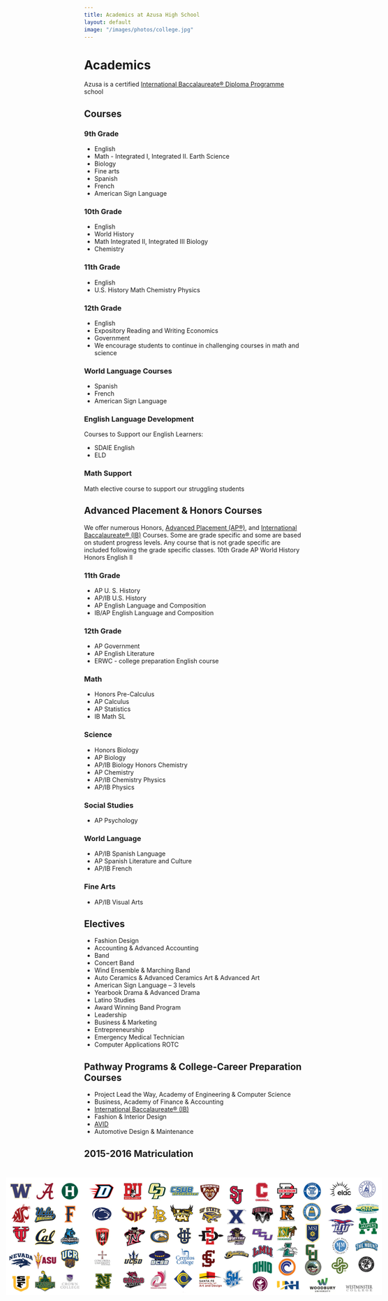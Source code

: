 ```yaml
---
title: Academics at Azusa High School
layout: default
image: "/images/photos/college.jpg"
---
```


<style>
.matriculation {
  margin: 1.5em -0.75em -2.25em;
}
@media (min-width: 60em) {
  .matriculation {
    margin: 3em calc(-50vw + 21.5em) -4.5em;
  }
}
</style>

# Academics

Azusa is a certified [International Baccalaureate® Diploma Programme](http://ibo.org/en/programmes/diploma-programme/) school

## Courses

### 9th Grade

*   English
*   Math - Integrated I, Integrated II. Earth Science
*   Biology
*   Fine arts
*   Spanish
*   French
*   American Sign Language

### 10th Grade

*   English
*   World History
*   Math Integrated II, Integrated III Biology
*   Chemistry

### 11th Grade

*   English
*   U.S. History Math Chemistry Physics

### 12th Grade

*   English
*   Expository Reading and Writing Economics
*   Government
*   We encourage students to continue in challenging courses in math and science

### World Language Courses

*   Spanish
*   French
*   American Sign Language

### English Language Development

Courses to Support our English Learners:

*   SDAIE English
*   ELD

### Math Support

Math elective course to support our struggling students

## Advanced Placement & <span class="avoid-break">Honors Courses</span>

We offer numerous Honors, [Advanced Placement (AP®)](https://apstudent.collegeboard.org), and [International Baccalaureate® (IB)](http://www.ibo.org) Courses. Some are grade specific and some are based on student progress levels. Any course that is not grade specific are included following the grade specific classes.
10th Grade
AP World History
Honors English II

### 11th Grade

* AP U. S. History
* AP/IB U.S. History
* AP English Language and Composition
* IB/AP English Language and Composition

### 12th Grade

* AP Government
* AP English Literature
* ERWC - college preparation English course

### Math

* Honors Pre-Calculus
* AP Calculus
* AP Statistics
* IB Math SL

### Science

* Honors Biology
* AP Biology
* AP/IB Biology Honors Chemistry
* AP Chemistry
* AP/IB Chemistry Physics
* AP/IB Physics

### Social Studies

* AP Psychology

### World Language

* AP/IB Spanish Language
* AP Spanish Literature and Culture
* AP/IB French

### Fine Arts

* AP/IB Visual Arts

## Electives

* Fashion Design
* Accounting & Advanced Accounting
* Band
* Concert Band
* Wind Ensemble & Marching Band
* Auto Ceramics & Advanced Ceramics Art & Advanced Art
* American Sign Language – 3 levels
* Yearbook Drama & Advanced Drama
* Latino Studies
* Award Winning Band Program
* Leadership
* Business & Marketing
* Entrepreneurship
* Emergency Medical Technician
* Computer Applications ROTC

## Pathway Programs & <span class="avoid-break">College-Career Preparation Courses</span>

* Project Lead the Way, Academy of Engineering & <span class="avoid-break">Computer Science</span>
* Business, Academy of Finance & Accounting
* [International Baccalaureate® (IB)](http://www.ibo.org)
* Fashion & Interior Design
* [AVID](http://www.avid.org)
* Automotive Design & Maintenance

## 2015-2016 Matriculation

<div class="matriculation">

  <!-- TODO: Turn this into a list with the names of the colleges and universities -->

  <picture>
    <source srcset="/images/colleges-portrait.jpg" media="(max-aspect-ratio: 1/1)" />
    <img src="/images/colleges.jpg" alt="" />
  </picture>

</div>
